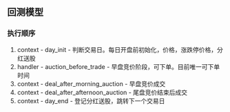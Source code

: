 ## 回测模型
### 执行顺序
1. context - day_init - 判断交易日。每日开盘前初始化，价格，涨跌停价格，分红送股
2. handler - auction_before_trade - 早盘竞价阶段，可下单。目前唯一可下单时间
3. context - deal_after_morning_auction - 早盘竞价成交
4. context - deal_after_afternoon_auction - 尾盘竞价结束后成交
5. context - day_end - 登记分红送股，跳转下一个交易日